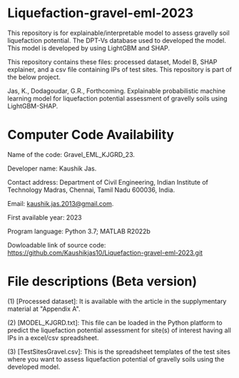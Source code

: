 # Liquefaction-gravel-eml-2023
This repository is for explainable/interpretable model to assess gravelly soil liquefaction potential. The DPT-Vs database used to developed the model. This model is developed by using LightGBM and SHAP.

This repository contains these files: processed dataset, Model B, SHAP explainer, and a csv file containing IPs of test sites. 
This repository is part of the below project.

Jas, K., Dodagoudar, G.R., Forthcoming. Explainable probabilistic machine learning model for liquefaction potential assessment of gravelly soils using LightGBM-SHAP. 

# Computer Code Availability

Name of the code: Gravel_EML_KJGRD_23.

Developer name: Kaushik Jas. 

Contact address: Department of Civil Engineering, Indian Institute of Technology Madras, Chennai, Tamil Nadu 600036, India.

Email: kaushik.jas.2013@gmail.com. 

First available year: 2023

Program language: Python 3.7; MATLAB R2022b

Dowloadable link of source code: https://github.com/Kaushikjas10/Liquefaction-gravel-eml-2023.git 

# File descriptions (Beta version)

(1) [Processed dataset]: It is available with the article in the supplymentary material at "Appendix A".

(2) [MODEL_KJGRD.txt]: This file can be loaded in the Python platform to predict the liquefaction potential assessment for site(s) of interest having all IPs in a excel/csv spreadsheet.

(3) [TestSitesGravel.csv]: This is the  spreadsheet templates of the test sites where you want to assess liquefaction potential of gravelly soils using the developed model.
